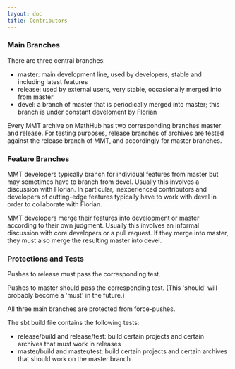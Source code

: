 ```yaml
---
layout: doc
title: Contributors
---
```


### Main Branches

There are three central branches:
* master: main development line, used by developers, stable and including latest features
* release: used by external users, very stable, occasionally merged into from master
* devel: a branch of master that is periodically merged into master; this branch is under constant develoment by Florian

Every MMT archive on MathHub has two corresponding branches master and release.
For testing purposes, release branches of archives are tested against the release branch of MMT, and accordingly for master branches.

### Feature Branches

MMT developers typically branch for individual features from master but may sometimes have to branch from devel.
Usually this involves a discussion with Florian.
In particular, inexperienced contributors and developers of cutting-edge features typically have to work with devel in order to collaborate with Florian.

MMT developers merge their features into development or master according to their own judgment.
Usually this involves an informal discussion with core developers or a pull request.
If they merge into master, they must also merge the resulting master into devel.

### Protections and Tests

Pushes to release must pass the corresponding test.

Pushes to master should pass the corresponding test. (This 'should' will probably become a 'must' in the future.)

All three main branches are protected from force-pushes.

The sbt build file contains the following tests:
* release/build and release/test: build certain projects and certain archives that must work in releases
* master/build and master/test: build certain projects and certain archives that should work on the master branch